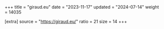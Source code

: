 +++
title = "giraud.eu"
date = "2023-11-17"
updated = "2024-07-14"
weight = 14035

[extra]
source = "https://giraud.eu/"
ratio = 21
size = 14
+++
